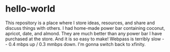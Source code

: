 # hello-world
This repository is a place where I store ideas, resources, and share and discuss things with others.
I had home-made power bar containing coconut, apricot, date, and almond. They are much better than any power bar I have purchased at the store. And it is so easy to make!
Webpass is terribly slow -- 0.4 mbps up / 0.3 mmbps down. I'm gonna switch back to xfinity.
